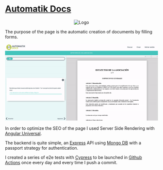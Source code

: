 # [Automatik Docs](https://www.automatikdocs.com/)

<p align="center">
  <img src="https://www.automatikdocs.com/assets/images/logo.png"  alt="Logo"/>
</p>

The purpose of the page is the automatic creation of documents by filling forms.

<img src="./server/readme.gif"  alt="Logo"/>

<p>In order to optimize the SEO of the page I used Server Side Rendering with <u>Angular Universal</u>.</p>
<p>The backend is quite simple, an <u>Express</u> API using <u>Mongo DB</u> with a passport strategy for authentication.</p>
<p>I created a series of e2e tests with <u>Cypress</u> to be launched in <u>Github Actions</u> once every day and every time I push a commit.</p>
